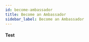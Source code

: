 ```yaml
---
id: become-ambassador
title: Become an Ambassador
sidebar_label: Become an Ambassador
---
```


#### Test